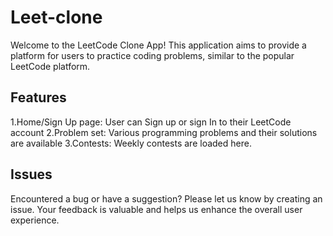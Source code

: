# Leet-clone
Welcome to the LeetCode Clone App! This application aims to provide a platform for users to practice coding problems, similar to the popular LeetCode platform.
## Features
1.Home/Sign Up page:
User can Sign up or sign In to their LeetCode account
2.Problem set:
Various programming problems and their solutions are available
3.Contests:
Weekly contests are loaded here.
## Issues
Encountered a bug or have a suggestion? Please let us know by creating an issue. Your feedback is valuable and helps us enhance the overall user experience.
